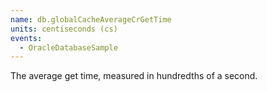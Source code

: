 ```yaml
---
name: db.globalCacheAverageCrGetTime
units: centiseconds (cs)
events:
  - OracleDatabaseSample
---
```


The average get time, measured in hundredths of a second.